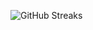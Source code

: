 ![GitHub Streaks](https://github-streaks-mqc9.onrender.com/streak/happilli/image?theme=midnight&cache_bust=1743263728&lang=ja)
